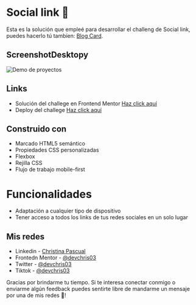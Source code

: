 # Social link 🔗 
Esta es la solución que empleé para desarrollar el challeng de Social link, puedes hacerlo tú tambíen: [Blog Card](https://www.frontendmentor.io/challenges/social-links-profile-UG32l9m6dQ).

## ScreenshotDesktopy
![Demo de proyectos](https://github.com/user-attachments/assets/88df6bf4-072a-4922-bea1-5a3858da8b74)

## Links
* Solución del challege en Frontend Mentor [Haz click aquí](https://www.frontendmentor.io/solutions/social-links-responsive-3GcGjtHEyB3)
* Deploy del challege [Haz click aquí](https://devchris03.github.io/social-links/)

## Construido con
- Marcado HTML5 semántico
- Propiedades CSS personalizadas
- Flexbox
- Rejilla CSS
- Flujo de trabajo mobile-first

# Funcionalidades
- Adaptación a cualquier tipo de dispositivo
- Tener acceso a todos los links de tus redes sociales en un solo lugar

## Mis redes
- Linkedin - [Christina Pascual](https://www.linkedin.com/in/christina-pascual/)
- Frontedn Mentor - [@devchris03](https://www.frontendmentor.io/profile/devchris03)
- Twitter - [@devchris03](https://x.com/devchris03)
- Tiktok - [@devchris03](https://www.tiktok.com/@devchris03)

Gracias por brindarme tu tiempo. Si te interesa conectar conmigo o enviarme algún feedback puedes sentirte libre de mandarme un mensaje por una de mis redes 🌟!
